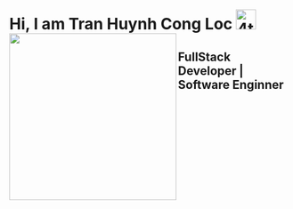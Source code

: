
# Hi, I am Tran Huynh Cong Loc <img src="https://i.ibb.co/1J0ch4C/4tym.gif" alt="4tym" width="36"> <img width="300" align="left" src="https://media.giphy.com/media/VgGpnYeMVljm1vRA6g/giphy.gif">

## FullStack Developer | Software Enginner 




